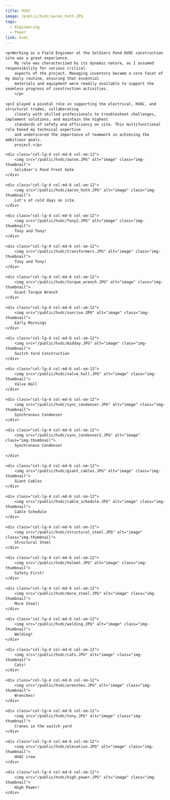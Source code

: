 ```yaml
---
title: HVDC
image: /public/hvdc/aaron_hoth.JPG
tags:
  - Engineering
  - Power
link: hvdc
---
```


<div class="row align-items-center pb-3">

    <p>Working as a Field Engineer at the Soldiers Pond HVDC construction site was a great experience. 
        My role was characterized by its dynamic nature, as I assumed responsibility for various critical
        aspects of the project. Managing inventory became a core facet of my daily routine, ensuring that essential
        materials and equipment were readily available to support the seamless progress of construction activities.
        </p>

    <p>I played a pivotal role in supporting the electrical, HVAC, and structural trades, collaborating
        closely with skilled professionals to troubleshoot challenges, implement solutions, and maintain the highest
        standards of safety and efficiency on site. This multifunctional role honed my technical expertise
        and underscored the importance of teamwork in achieving the ambitious goals.
        project.</p>

</div>

<div class="row align-items-center pb-3">

    <div class="col-lg-4 col-md-6 col-sm-12">
        <img src="/public/hvdc/aaron.JPG" alt="image" class="img-thumbnail">
        Solidier's Pond Front Gate
    </div>

    <div class="col-lg-4 col-md-6 col-sm-12">
        <img src="/public/hvdc/aaron_hoth.JPG" alt="image" class="img-thumbnail">
        Lot's of cold days on site.
    </div>

    <div class="col-lg-4 col-md-6 col-sm-12">
        <img src="/public/hvdc/Tony2.JPG" alt="image" class="img-thumbnail">
        Tony and Tony!
    </div>

    <div class="col-lg-4 col-md-6 col-sm-12">
        <img src="/public/hvdc/transformers.JPG" alt="image" class="img-thumbnail">
        Tony and Tony!
    </div>

    <div class="col-lg-4 col-md-6 col-sm-12">
        <img src="/public/hvdc/torque_wrench.JPG" alt="image" class="img-thumbnail">
        Giant Torque Wrench
    </div>

    <div class="col-lg-4 col-md-6 col-sm-12">
        <img src="/public/hvdc/sunrise.JPG" alt="image" class="img-thumbnail">
        Early Mornings
    </div>

    <div class="col-lg-4 col-md-6 col-sm-12">
        <img src="/public/hvdc/midday.JPG" alt="image" class="img-thumbnail">
        Switch Yard Construction
    </div>

    <div class="col-lg-4 col-md-6 col-sm-12">
        <img src="/public/hvdc/valve_hall.JPG" alt="image" class="img-thumbnail">
        Valve Hall
    </div>

    <div class="col-lg-4 col-md-6 col-sm-12">
        <img src="/public/hvdc/sync_condenser.JPG" alt="image" class="img-thumbnail">
        Synchronous Condenser
    </div>

    <div class="col-lg-4 col-md-6 col-sm-12">
        <img src="/public/hvdc/sync_condenser2.JPG" alt="image" class="img-thumbnail">
        Synchronous Condenser

    </div>

    <div class="col-lg-4 col-md-6 col-sm-12">
        <img src="/public/hvdc/giant_cables.JPG" alt="image" class="img-thumbnail">
        Giant Cables
    </div>

    <div class="col-lg-4 col-md-6 col-sm-12">
        <img src="/public/hvdc/cable_schedule.JPG" alt="image" class="img-thumbnail">
        Cable Schedule
    </div>

    <div class="col-lg-4 col-md-6 col-sm-12">
        <img src="/public/hvdc/structural_steel.JPG" alt="image" class="img-thumbnail">
        Structural Steel
    </div>

    <div class="col-lg-4 col-md-6 col-sm-12">
        <img src="/public/hvdc/helmet.JPG" alt="image" class="img-thumbnail">
        Safety First!
    </div>

    <div class="col-lg-4 col-md-6 col-sm-12">
        <img src="/public/hvdc/more_steel.JPG" alt="image" class="img-thumbnail">
        More Steel!
    </div>

    <div class="col-lg-4 col-md-6 col-sm-12">
        <img src="/public/hvdc/welding.JPG" alt="image" class="img-thumbnail">
        Welding!
    </div>

    <div class="col-lg-4 col-md-6 col-sm-12">
        <img src="/public/hvdc/cats.JPG" alt="image" class="img-thumbnail">
        Cats!
    </div>

    <div class="col-lg-4 col-md-6 col-sm-12">
        <img src="/public/hvdc/wrenches.JPG" alt="image" class="img-thumbnail">
        Wrenches!
    </div>

    <div class="col-lg-4 col-md-6 col-sm-12">
        <img src="/public/hvdc/tony.JPG" alt="image" class="img-thumbnail">
        Cranes in the switch yard
    </div>

    <div class="col-lg-4 col-md-6 col-sm-12">
        <img src="/public/hvdc/elevation.JPG" alt="image" class="img-thumbnail">
        HVAC crew
    </div>

    <div class="col-lg-4 col-md-6 col-sm-12">
        <img src="/public/hvdc/high_power.JPG" alt="image" class="img-thumbnail">
        High Power!
    </div>

</div>